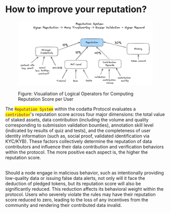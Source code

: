 # How to improve your reputation?

<figure><img src="../../.gitbook/assets/reputation system.jpeg" alt=""><figcaption><p>Figure: Visualiation of Logical Operators for Computing Reputation Score per User</p></figcaption></figure>

The <mark style="color:purple;">`Reputation System`</mark> within the codatta Protocol evaluates a <mark style="color:purple;">`contributor`</mark>'s reputation score across four major dimensions: the total value of staked assets, data contribution (including the volume and quality corresponding to submission validation bounties), annotation skill level (indicated by results of quiz and tests), and the completeness of user identity information (such as, social proof, validated identification via KYC/KYB). These factors collectively determine the reputation of data contributors and influence their data contribution and verification behaviors within the protocol. The more positive each aspect is, the higher the reputation score.

\
Should a node engage in malicious behavior, such as intentionally providing low-quality data or issuing false data alerts, not only will it face the deduction of pledged tokens, but its reputation score will also be significantly reduced. This reduction affects its behavioral weight within the protocol. Users who severely violate the rules may have their reputation score reduced to zero, leading to the loss of any incentives from the community and rendering their contributed data invalid.
